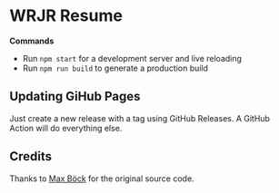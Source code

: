 # WRJR Resume

**Commands**

-   Run `npm start` for a development server and live reloading
-   Run `npm run build` to generate a production build

## Updating GiHub Pages

Just create a new release with a tag using GitHub Releases. A GitHub Action will do everything else.

## Credits

Thanks to [Max Böck](https://github.com/maxboeck/resume) for the original source code.

